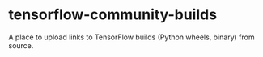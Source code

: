 # tensorflow-community-builds
A place to upload links to TensorFlow builds (Python wheels, binary) from source.
